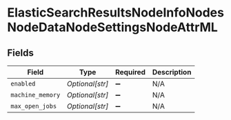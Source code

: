 # ElasticSearchResultsNodeInfoNodesNodeDataNodeSettingsNodeAttrML


## Fields

| Field              | Type               | Required           | Description        |
| ------------------ | ------------------ | ------------------ | ------------------ |
| `enabled`          | *Optional[str]*    | :heavy_minus_sign: | N/A                |
| `machine_memory`   | *Optional[str]*    | :heavy_minus_sign: | N/A                |
| `max_open_jobs`    | *Optional[str]*    | :heavy_minus_sign: | N/A                |